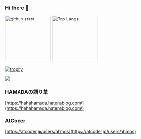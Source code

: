 ### Hi there :wave:

<p align="left"> 
  <img alt="github stats" height="150px" src="https://github-readme-stats.vercel.app/api?username=ahmos0&show_icons=ture&theme=vue" />
  <img alt="Top Langs" height="150px" src="https://github-readme-stats.vercel.app/api/top-langs/?username=ahmos0&layout=compact&show_icons=true&theme=vue" />
</p>

[![trophy](https://github-profile-trophy.vercel.app/?username=hamashle&column=7)](https://github.com/ryo-ma/github-profile-trophy)

![](https://github-profile-summary-cards.vercel.app/api/cards/profile-details?username=ahmos0&theme=vue)

### HAMADAの語り草
[https://hahahamada.hatenablog.com/](https://hahahamada.hatenablog.com/)
### AtCoder
[https://atcoder.jp/users/ahmos](https://atcoder.jp/users/ahmos)
